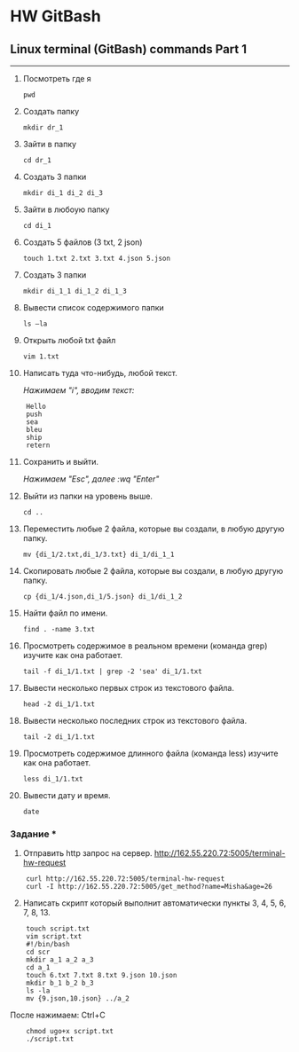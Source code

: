 # HW GitBash

## Linux terminal (GitBash) commands Part 1
---

1. Посмотреть где я

    `pwd`

2. Создать папку

    `mkdir dr_1`

3. Зайти в папку

    `cd dr_1`

4. Создать 3 папки

    `mkdir di_1 di_2 di_3`

5. Зайти в любоую папку

    `cd di_1`

6. Создать 5 файлов (3 txt, 2 json)

    `touch 1.txt 2.txt 3.txt 4.json 5.json`

7. Создать 3 папки 

    `mkdir di_1_1 di_1_2 di_1_3`

8. Вывести список содержимого папки

    `ls –la`

9. Открыть любой txt файл

    `vim 1.txt`

10. Написать туда что-нибудь, любой текст.

    *Нажимаем "i", вводим текст:*
```
    Hello 
    push 
    sea 
    bleu
    ship
    retern
 ```   


11. Сохранить и выйти.

    *Нажимаем "Esc", далее :wq "Enter"*

12. Выйти из папки на уровень выше.

    `cd ..`


13. Переместить любые 2 файла, которые вы создали, в любую другую папку.

    `mv {di_1/2.txt,di_1/3.txt} di_1/di_1_1`

14. Скопировать любые 2 файла, которые вы создали, в любую другую папку.

    `cp {di_1/4.json,di_1/5.json} di_1/di_1_2`

15. Найти файл по имени.

    `find . -name 3.txt`

16. Просмотреть содержимое в реальном времени (команда grep) изучите как она работает.

    `tail -f di_1/1.txt | grep -2 'sea' di_1/1.txt` 

17. Вывести несколько первых строк из текстового файла.

    `head -2 di_1/1.txt` 

18. Вывести несколько последних строк из текстового файла.

    `tail -2 di_1/1.txt` 

19. Просмотреть содержимое длинного файла (команда less) изучите как она работает.

    `less di_1/1.txt` 

20. Вывести дату и время.

    `date`

### Задание *

1. Отправить http запрос на сервер. http://162.55.220.72:5005/terminal-hw-request

```
    curl http://162.55.220.72:5005/terminal-hw-request
    curl -I http://162.55.220.72:5005/get_method?name=Misha&age=26
```  

2. Написать скрипт который выполнит автоматически пункты 3, 4, 5, 6, 7, 8, 13.
```
    touch script.txt
    vim script.txt 
    #!/bin/bash
    cd scr
    mkdir a_1 a_2 a_3
    cd a_1
    touch 6.txt 7.txt 8.txt 9.json 10.json
    mkdir b_1 b_2 b_3
    ls -la 
    mv {9.json,10.json} ../a_2
```

После нажимаем: Ctrl+C

```
    chmod ugo+x script.txt 
    ./script.txt 
```
   